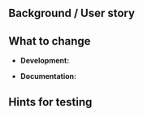 <!--- Provide a general summary of the change in the Title above -->

## Background / User story
<!-- Introduction on why the change is requested, brief description of the value it should bring. -->
<!-- Mention any related issues/researches and link them here -->

## What to change

- **Development:**
<!-- Describe the functionality which needs to be implemented/changed -->
<!-- Mention any implementation deatils -->
<!-- List technical requirements which needs to be met if any -->
- **Documentation:**
<!-- Describe any documentation related changes -->

## Hints for testing 
<!-- Optional -->
